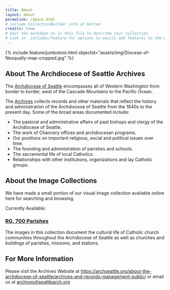 ```yaml
---
title: About
layout: about
permalink: /about.html
# include CollectionBuilder info at bottom
credits: true
# Edit the markdown on in this file to describe your collection
# Look in _includes/feature for options to easily add features to the page
---
```


{% include feature/jumbotron.html objectid="assets/img/Diocese-of-Nesqually-map-cropped.jpg" %}

## About The Archdiocese of Seattle Archives

The [Archdiocese of Seattle](https://archseattle.org/) encompasses all of Western Washington from border to border, west of the Cascade Mountains to the Pacific Ocean.


The [Archives](https://archseattle.org/about-the-archdiocese-of-seattle/archives-and-records-management-public/) collects records and other materials that reflect the history and administration of the Archdiocese of Seattle from the 1840s to the present day. Some of the broad areas documented include:


* The pastoral and administrative affairs of past bishops and clergy of the Archdiocese of Seattle.
* The work of Chancery offices and archdiocesan programs.
* Our positions on important religious, social and political issues over time.
* The founding and administration of parishes and schools.
* The sacramental life of local Catholics.
* Relationships with other institutions, organizations and lay Catholic groups.


## About the Image Collections

We have made a small portion of our visual image collection available online here for searching and browsing. 


Currently Available:

### [RG. 700 Parishes](https://seattle-archdiocese-archives.github.io/image-collection/browse.html#Parishes)

The images in this collection document the cultural life of Catholic church communities throughout the Archdiocese of Seattle as well as churches and buildings of parishes, missions, and stations. 

## For More Information

Please visit the Archives Website at <https://archseattle.org/about-the-archdiocese-of-seattle/archives-and-records-management-public/> or email us at <archives@seattlearch.org>

